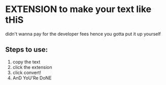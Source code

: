 # EXTENSION to make your text like tHiS

didn't wanna pay for the developer fees hence you gotta put it up yourself

## Steps to use:

1) copy the text 
2) click the extension
3) click convert!
4) AnD YoU'Re DoNE